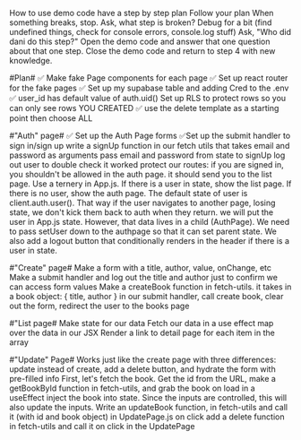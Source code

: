 How to use demo code
have a step by step plan
Follow your plan
When something breaks, stop.
Ask, what step is broken?
Debug for a bit (find undefined things, check for console errors, console.log stuff)
Ask, "Who did dani do this step?"
Open the demo code and answer that one question about that one step.
Close the demo code and return to step 4 with new knowledge.

#Plan#
✅ Make fake Page components for each page
✅ Set up react router for the fake pages
✅ Set up my supabase table and adding Cred to the .env
✅ user_id has default value of auth.uid()
Set up RLS to protect rows so you can only see rows YOU CREATED
✅ use the delete template as a starting point then choose ALL

#"Auth" page#
✅ Set up the Auth Page forms
✅Set up the submit handler to sign in/sign up
write a signUp function in our fetch utils that takes email and password as arguments
pass email and password from state to signUp
log out user to double check it worked
protect our routes: if you are signed in, you shouldn't be allowed in the auth page. it should send you to the list page. Use a ternery in App.js. If there is a user in state, show the list page. If there is no user, show the auth page. The default state of user is client.auth.user(). That way if the user navigates to another page, losing state, we don't kick them back to auth when they return.
we will put the user in App.js state. However, that data lives in a child (AuthPage). We need to pass setUser down to the authpage so that it can set parent state.
We also add a logout button that conditionally renders in the header if there is a user in state.

#"Create" page#
Make a form with a title, author, value, onChange, etc
Make a submit handler and log out the title and author just to confirm we can access form values
Make a createBook function in fetch-utils. it takes in a book object: { title, author }
in our submit handler, call create book, clear out the form, redirect the user to the books page

#"List page#
Make state for our data
Fetch our data in a use effect
map over the data in our JSX
Render a link to detail page for each item in the array

#"Update" Page#
Works just like the create page with three differences: update instead of create, add a delete button, and hydrate the form with pre-filled info
First, let's fetch the book. Get the id from the URL, make a getBookById function in fetch-utils, and grab the book on load in a useEffect
inject the book into state. Since the inputs are controlled, this will also update the inputs.
Write an updateBook function, in fetch-utils and call it (with id and book object) in UpdatePage.js on click
add a delete function in fetch-utils and call it on click in the UpdatePage